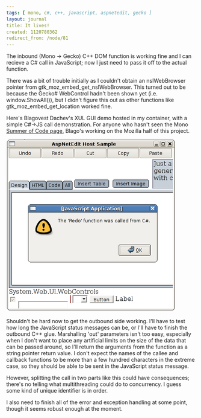 ```yaml
---
tags: [ mono, c#, c++, javascript, aspnetedit, gecko ]
layout: journal
title: It lives!
created: 1120780362
redirect_from: /node/81
---
```

The inbound (Mono -> Gecko) C++ DOM function is working fine and I can recieve a C# call in JavaScript; now I just need to pass it off to the actual function.

There was a bit of trouble initially as I couldn't obtain an nsIWebBrowser pointer from  gtk_moz_embed_get_nsIWebBrowser. This turned out to be because the Gecko# WebControl hadn't been shown yet (i.e. window.ShowAll()), but I didn't figure this out as other functions like gtk_moz_embed_get_location worked fine.<!--break-->

Here's Blagovest Dachev's XUL GUI demo hosted in my container, with a simple C#->JS call demonstration. For anyone who hasn't seen the Mono [Summer of Code page](http://www.mono-project.com/Summer2005), Blago's working on the Mozilla half of this project.

<img src="/files/images/MonoScreenshots/FunctionCall.png"/>

Shouldn't be hard now to get the outbound side working. I'll have to test how long the JavaScript status messages can be, or I'll have to finish the outbound C++ glue. Marshalling 'out' parameters isn't too easy, especially when I don't want to place any artificial limits on the size of the data that can be passed around, so I'll return the arguments from the function as a string pointer return value. I don't expect the names of the callee and callback functions to be more than a few hundred characters in the extreme case, so they should be able to be sent in the JavaScript status message.

However, splitting the call in two parts like this could have consequences; there's no telling what multithreading could do to concurrency. I guess some kind of unique identifier is in order.

I also need to finish all of the error and exception handling at some point, though it seems robust enough at the moment.

